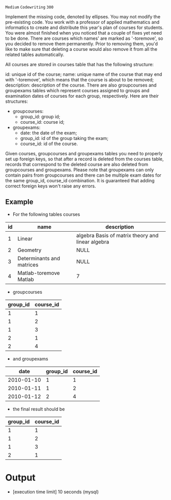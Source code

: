 `Medium`	`Codewriting` 	`300`

Implement the missing code, denoted by ellipses. You may not modify the pre-existing code.
You work with a professor of applied mathematics and informatics to create and distribute this year's plan of courses for students.
You were almost finished when you noticed that a couple of fixes yet need to be done. There are courses which names' are marked as '-toremove', so you decided to remove them permanently. Prior to removing them, you'd like to make sure that deleting a course would also remove it from all the related tables automatically.

All courses are stored in courses table that has the following structure:

id: unique id of the course;
name: unique name of the course that may end with '-toremove', which means that the course is about to be removed;
description: description of the course.
There are also groupcourses and groupexams tables which represent courses assigned to groups and examination dates of courses for each group, respectively. Here are their structures:

- groupcourses:
  - group_id: group id;
  - course_id: course id;
- groupexams:
  - date: the date of the exam;
  - group_id: id of the group taking the exam;
  - course_id: id of the course.

Given courses, groupcourses and groupexams tables you need to properly set up foreign keys, so that after a record is deleted from the courses table, records that correspond to the deleted course are also deleted from groupcourses and groupexams. Please note that groupexams can only contain pairs from groupcourses and there can be multiple exam dates for the same group_id, course_id combination. It is guaranteed that adding correct foreign keys won't raise any errors.

## Example

- For the following tables courses

| id  | name                      | description                                       |
|-----|---------------------------|---------------------------------------------------|
| 1   | Linear                    | algebra	Basis of matrix theory and linear algebra |
| 2   | Geometry                  | NULL                                              |
| 3   | Determinants and matrices | NULL                                              |
| 4   | Matlab-toremove	Matlab    | 7                                                 |

- groupcourses

| group_id | course_id |
|----------|-----------|
| 1        | 1         |
| 1        | 2         |
| 1        | 3         |
| 2        | 1         |
| 2        | 4         |

- and groupexams

| date       | group_id | course_id |
|------------|----------|-----------|
| 2010-01-10 | 1        | 1         |
| 2010-01-11 | 1        | 2         |
| 2010-01-12 | 2        | 4         |

- the final result should be

| group_id | course_id |
|----------|-----------|
| 1        | 1         |
| 1        | 2         |
| 1        | 3         |
| 2        | 1         |

# Output
- [execution time limit] 10 seconds (mysql)

